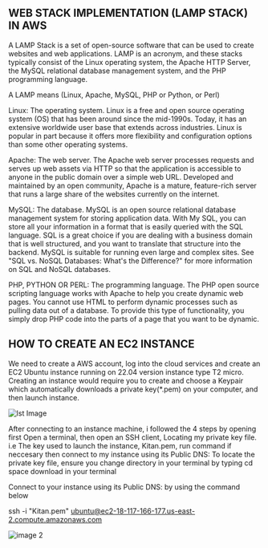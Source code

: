 
## WEB STACK IMPLEMENTATION (LAMP STACK) IN AWS
A LAMP Stack is a set of open-source software that can be used to create websites and web applications. LAMP is an acronym, and these stacks typically consist of the Linux operating system, the Apache HTTP Server, the MySQL relational database management system, and the PHP programming language.

A LAMP means (Linux, Apache, MySQL, PHP or Python, or Perl)

Linux: The operating system. Linux is a free and open source operating system (OS) that has been around since the mid-1990s. Today, it has an extensive worldwide user base that extends across industries. Linux is popular in part because it offers more flexibility and configuration options than some other operating systems.

Apache: The web server. The Apache web server processes requests and serves up web assets via HTTP so that the application is accessible to anyone in the public domain over a simple web URL. Developed and maintained by an open community, Apache is a mature, feature-rich server that runs a large share of the websites currently on the internet. 

MySQL: The database. MySQL is an open source relational database management system for storing application data. With My SQL, you can store all your information in a format that is easily queried with the SQL language. SQL is a great choice if you are dealing with a business domain that is well structured, and you want to translate that structure into the backend. MySQL is suitable for running even large and complex sites. See "SQL vs. NoSQL Databases: What's the Difference?" for more information on SQL and NoSQL databases.

PHP, PYTHON OR PERL: The programming language. The PHP open source scripting language works with Apache to help you create dynamic web pages. You cannot use HTML to perform dynamic processes such as pulling data out of a database. To provide this type of functionality, you simply drop PHP code into the parts of a page that you want to be dynamic. 

## HOW TO CREATE AN EC2 INSTANCE 

We need to create a AWS  account, log into the cloud services and create an EC2 Ubuntu instance running on 22.04 version instance type T2 micro. Creating an instance would require you to create and choose a Keypair which automatically downloads a private key(*.pem) on your computer, and then launch instance. 

![Ist Image](https://github.com/laola234/Darey.io-Projects-/assets/136293714/fe327f6c-6139-4ee5-9c45-c743c8e1abc3)

After connecting to an instance machine, i followed the 4 steps by opening first Open a terminal, then open an SSH client, Locating my private key file. i.e The key used to launch the instance, Kitan.pem, run command if neccesary then connect to my instance using its Public DNS:
To locate the private key file, ensure you change directory in your terminal by typing cd space download in your terminal 

Connect to your instance using its Public DNS: by using the command below 

ssh -i "Kitan.pem" ubuntu@ec2-18-117-166-177.us-east-2.compute.amazonaws.com

![image 2](https://github.com/laola234/Darey.io-Projects-/assets/136293714/14669969-1aa4-4bfb-976a-21fa6144fb1c)


